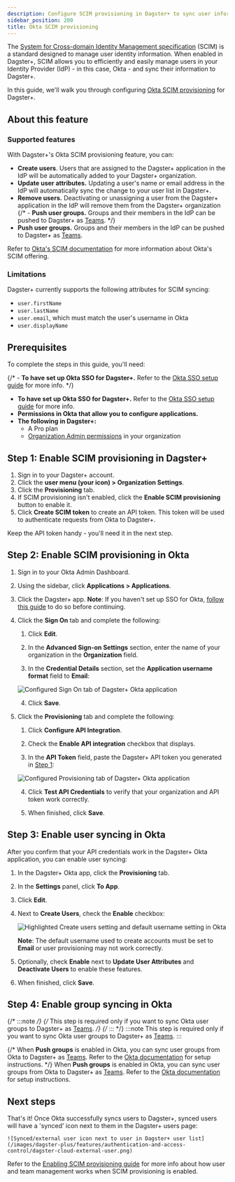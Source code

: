 ```yaml
---
description: Configure SCIM provisioning in Dagster+ to sync user information between Okta and your Dagster+ deployment.
sidebar_position: 200
title: Okta SCIM provisioning
---
```


The [System for Cross-domain Identity Management specification](https://scim.cloud/) (SCIM) is a standard designed to manage user identity information. When enabled in Dagster+, SCIM allows you to efficiently and easily manage users in your Identity Provider (IdP) - in this case, Okta - and sync their information to Dagster+.

In this guide, we'll walk you through configuring [Okta SCIM provisioning](https://developer.okta.com/docs/concepts/scim/) for Dagster+.

## About this feature

<Tabs>
<TabItem value="Supported features">

### Supported features

With Dagster+'s Okta SCIM provisioning feature, you can:

- **Create users**. Users that are assigned to the Dagster+ application in the IdP will be automatically added to your Dagster+ organization.
- **Update user attributes.** Updating a user's name or email address in the IdP will automatically sync the change to your user list in Dagster+.
- **Remove users.** Deactivating or unassigning a user from the Dagster+ application in the IdP will remove them from the Dagster+ organization
  {/* - **Push user groups.** Groups and their members in the IdP can be pushed to Dagster+ as [Teams](/dagster-plus/account/managing-users/managing-teams). */}
- **Push user groups.** Groups and their members in the IdP can be pushed to Dagster+ as
  [Teams](/dagster-plus/features/authentication-and-access-control/rbac/teams).

Refer to [Okta's SCIM documentation](https://developer.okta.com/docs/concepts/scim/) for more information about Okta's SCIM offering.

</TabItem>
<TabItem value="Limitations">

### Limitations

Dagster+ currently supports the following attributes for SCIM syncing:

- `user.firstName`
- `user.lastName`
- `user.email`, which must match the user's username in Okta
- `user.displayName`

</TabItem>
</Tabs>

## Prerequisites

To complete the steps in this guide, you'll need:

{/* - **To have set up Okta SSO for Dagster+.** Refer to the [Okta SSO setup guide](/dagster-plus/account/authentication/okta/saml-sso) for more info. */}

- **To have set up Okta SSO for Dagster+.** Refer to the [Okta SSO setup guide](//dagster-plus/features/authentication-and-access-control/sso/okta-sso) for more info.
- **Permissions in Okta that allow you to configure applications.**
- **The following in Dagster+:**
  - A Pro plan
  - [Organization Admin permissions](/dagster-plus/features/authentication-and-access-control/rbac/user-roles-permissions) in your organization

## Step 1: Enable SCIM provisioning in Dagster+

1. Sign in to your Dagster+ account.
2. Click the **user menu (your icon) > Organization Settings**.
3. Click the **Provisioning** tab.
4. If SCIM provisioning isn't enabled, click the **Enable SCIM provisioning** button to enable it.
5. Click **Create SCIM token** to create an API token. This token will be used to authenticate requests from Okta to Dagster+.

Keep the API token handy - you'll need it in the next step.

## Step 2: Enable SCIM provisioning in Okta

1. Sign in to your Okta Admin Dashboard.

2. Using the sidebar, click **Applications > Applications**.

3. Click the Dagster+ app. **Note**: If you haven't set up SSO for Okta, [follow this guide](/dagster-plus/features/authentication-and-access-control/sso/okta-sso) to do so before continuing.

4. Click the **Sign On** tab and complete the following:

   1. Click **Edit**.

   2. In the **Advanced Sign-on Settings** section, enter the name of your organization in the **Organization** field.

   3. In the **Credential Details** section, set the **Application username format** field to **Email**:

   ![Configured Sign On tab of Dagster+ Okta application](/images/dagster-plus/features/authentication-and-access-control/okta/scim-sign-on-tab.png)

   4. Click **Save**.

5. Click the **Provisioning** tab and complete the following:

   1. Click **Configure API Integration**.

   2. Check the **Enable API integration** checkbox that displays.

   3. In the **API Token** field, paste the Dagster+ API token you generated in [Step 1](#step-1-enable-scim-provisioning-in-dagster):

   ![Configured Provisioning tab of Dagster+ Okta application](/images/dagster-plus/features/authentication-and-access-control/okta/provisioning-tab.png)

   4. Click **Test API Credentials** to verify that your organization and API token work correctly.

   5. When finished, click **Save**.

## Step 3: Enable user syncing in Okta

After you confirm that your API credentials work in the Dagster+ Okta application, you can enable user syncing:

1. In the Dagster+ Okta app, click the **Provisioning** tab.

2. In the **Settings** panel, click **To App**.

3. Click **Edit**.

4. Next to **Create Users**, check the **Enable** checkbox:

   ![Highlighted Create users setting and default username setting in Okta](/images/dagster-plus/features/authentication-and-access-control/okta/provisioning-to-app-create-users.png)

   **Note**: The default username used to create accounts must be set to **Email** or user provisioning may not work correctly.

5. Optionally, check **Enable** next to **Update User Attributes** and **Deactivate Users** to enable these features.

6. When finished, click **Save**.

## Step 4: Enable group syncing in Okta

{/* :::note */}
{/* This step is required only if you want to sync Okta user groups to Dagster+ as [Teams](/dagster-plus/account/managing-users/managing-teams). */}
{/* ::: */}
:::note
This step is required only if you want to sync Okta user groups to Dagster+ as [Teams](/dagster-plus/features/authentication-and-access-control/rbac/teams).
:::

{/* When **Push groups** is enabled in Okta, you can sync user groups from Okta to Dagster+ as [Teams](/dagster-plus/account/managing-users/managing-teams). Refer to the [Okta documentation](https://help.okta.com/oie/en-us/Content/Topics/users-groups-profiles/usgp-enable-group-push.htm) for setup instructions. */}
When **Push groups** is enabled in Okta, you can sync user groups from Okta to Dagster+ as [Teams](/dagster-plus/features/authentication-and-access-control/rbac/teams). Refer to the [Okta documentation](https://help.okta.com/oie/en-us/Content/Topics/users-groups-profiles/usgp-enable-group-push.htm) for setup instructions.

## Next steps

That's it! Once Okta successfully syncs users to Dagster+, synced users will have a 'synced' icon next to them in the Dagster+ users page:

    ![Synced/external user icon next to user in Dagster+ user list](/images/dagster-plus/features/authentication-and-access-control/dagster-cloud-external-user.png)

Refer to the [Enabling SCIM provisioning guide](/dagster-plus/features/authentication-and-access-control/scim/enabling-scim-provisioning) for more info about how user and team management works when SCIM provisioning is enabled.
